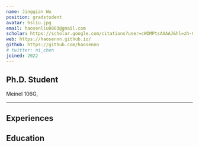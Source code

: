 ```yaml
---
name: Jingqian Wu
position: gradstudent
avatar: hsliu.jpg
email: haosenliu0803@gmail.com
scholar: https://scholar.google.com/citations?user=cWDMPtsAAAAJ&hl=zh-CN
web: https://haosennn.github.io/
github: https://github.com/haosennn
# twitter: ni_chen
joined: 2022
---
```






## Ph.D. Student


<i class="fa fa-building"></i> Meinel 106G, 

<hr>

## Experiences


## Education


